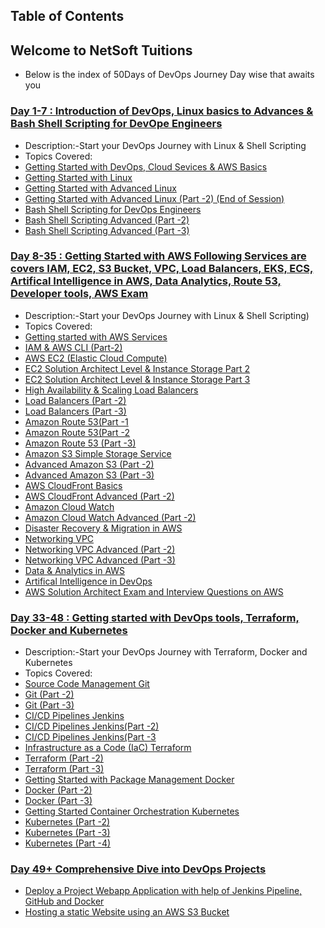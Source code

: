 ## Table of Contents

## Welcome to NetSoft Tuitions

  - Below is the index of 50Days of DevOps Journey Day wise that awaits you 

### [Day 1-7 : Introduction of DevOps, Linux basics to Advances & Bash Shell Scripting for DevOpe Engineers](./2024/day01/)

  - Description:-Start your DevOps Journey with Linux & Shell Scripting
  - Topics Covered: 
  - [Getting Started with DevOps, Cloud Sevices & AWS Basics](./2024/day01/README.md)
  - [Getting Started with Linux](./2024/day02/README.md)
  - [Getting Started with Advanced Linux](./2024/day03/README.md)
  - [Getting Started with Advanced Linux (Part -2) (End of Session)](./2024/day04/README.md)
  - [Bash Shell Scripting for DevOps Engineers](./2024/day05/README.md)
  - [Bash Shell Scripting Advanced (Part -2)](./2024/day06/README.md)
  - [Bash Shell Scripting Advanced (Part -3)](./2024/day07/README.md)

### [Day 8-35 : Getting Started with AWS Following Services are covers IAM, EC2, S3 Bucket, VPC, Load Balancers, EKS, ECS, Artifical Intelligence in AWS, Data Analytics, Route 53, Developer tools, AWS Exam ](./2024/day08/)
  - Description:-Start your DevOps Journey with Linux & Shell Scripting)
  - Topics Covered: 
  - [Getting started with AWS Services](./2024/day08/README.md)
  - [IAM & AWS CLI (Part-2)](./2024/day09/README.md)
  - [AWS EC2 (Elastic Cloud Compute)](./2024/day10/README.md)
  - [EC2 Solution Architect Level & Instance Storage Part 2](./2024/day11/README.md)
  - [EC2 Solution Architect Level & Instance Storage Part 3](./2024/day12/README.md)    
  - [High Availability & Scaling Load Balancers](./2024/day13/README.md)
  - [Load Balancers (Part -2)](./2024/day14/README.md)
  - [Load Balancers (Part -3)](./2024/day15/README.md)
  - [Amazon Route 53(Part -1](./2024/day16/README.md)
  - [Amazon Route 53(Part -2](./2024/day17/README.md)
  - [Amazon Route 53 (Part -3)](./2024/day18/README.md)
  - [Amazon S3 Simple Storage Service](./2024/day19/README.md)
  - [Advanced Amazon S3 (Part -2)](./2024/day20/README.md)
  - [Advanced Amazon S3 (Part -3)](./2024/day21/README.md)
  - [AWS CloudFront Basics](./2024/day22/README.md)
  - [AWS CloudFront Advanced (Part -2)](./2024/day23/README.md)
  - [Amazon Cloud Watch](./2024/day24/README.md)
  - [Amazon Cloud Watch Advanced (Part -2)](./2024/day25/README.md)
  - [Disaster Recovery & Migration in AWS](./2024/day26/README.md)
  - [Networking VPC](./2024/day27/README.md)
  - [Networking VPC Advanced (Part -2)](./2024/day28/README.md)
  - [Networking VPC Advanced (Part -3)](./2024/day29/README.md)
  - [Data & Analytics in AWS](./2024/day30/README.md)
  - [Artifical Intelligence in DevOps](./2024/day31/README.md)
 - [AWS Solution Architect Exam and Interview Questions on AWS](./2024/day32/README.md)

### [Day 33-48 : Getting started with DevOps tools, Terraform, Docker and Kubernetes](./2024/day33/)
  - Description:-Start your DevOps Journey with Terraform, Docker and Kubernetes
  - Topics Covered: 
  - [Source Code Management Git](./2024/day33/README.md)
  - [Git (Part -2)](./2024/day34/README.md)
  - [Git (Part -3)](./2024/day35/README.md)
  - [CI/CD Pipelines Jenkins](./2024/day36/README.md)
  - [CI/CD Pipelines Jenkins(Part -2)](./2024/day37/README.md)
  - [CI/CD Pipelines Jenkins(Part -3](./2024/day38/README.md)
  - [Infrastructure as a Code (IaC) Terraform](./2024/day39/README.md)
  - [Terraform (Part -2)](./2024/day40/README.md)
  - [Terraform (Part -3)](./2024/day41/README.md)
  - [Getting Started with Package Management Docker](./2024/day42/README.md)
  - [Docker (Part -2)](./2024/day43/README.md)
  - [Docker (Part -3)](./2024/day44/README.md)
  - [Getting Started Container Orchestration Kubernetes](./2024/day45/README.md)
  - [Kubernetes (Part -2)](./2024/day46/README.md)
  - [Kubernetes (Part -3)](./2024/day47/README.md)
  - [Kubernetes (Part -4)](./2024/day48/README.md)

### [Day 49+ Comprehensive Dive into DevOps Projects](./2024/day49/)
  - [Deploy a Project Webapp Application with help of Jenkins Pipeline, GitHub and Docker](./2024/day49/README.md)
  - [Hosting a static Website using an AWS S3 Bucket](./2024/day50/README.md)
